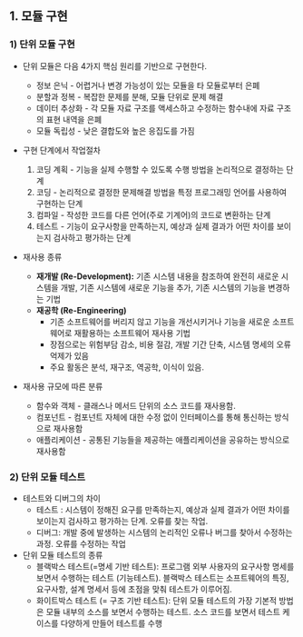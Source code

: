 ## 1. 모듈 구현

### 1) 단위 모듈 구현

- 단위 모듈은 다음 4가지 핵심 원리를 기반으로 구현한다.
    - 정보 은닉 - 어렵거나 변경 가능성이 있는 모듈을 타 모듈로부터 은폐
    - 분할과 정복 - 복잡한 문제를 분해, 모듈 단위로 문제 해결
    - 데이터 추상화 - 각 모듈 자료 구조를 액세스하고 수정하는 함수내에 자료 구조의 표현 내역을 은폐
    - 모듈 독립성 - 낮은 결합도와 높은 응집도를 가짐

- 구현 단계에서 작업절차
    1. 코딩 계획 - 기능을 실제 수행할 수 있도록 수행 방법을 논리적으로 결정하는 단계
    2. 코딩 - 논리적으로 결정한 문제해결 방법을 특정 프로그래밍 언어를 사용하여 구현하는 단계
    3. 컴파일 - 작성한 코드를 다른 언어(주로 기계어)의 코드로 변환하는 단계
    4. 테스트 - 기능이 요구사항을 만족하는지, 예상과 실제 결과가 어떤 차이를 보이는지 검사하고 평가하는 단계
- 재사용 종류
    - **재개발 (Re-Development):** 기존 시스템 내용을 참조하여 완전히 새로운 시스템을 개발, 기존 시스템에 새로운 기능을 추가, 기존 시스템의 기능을 변경하는 기법
    - **재공학 (Re-Engineering)**
        - 기존 소프트웨어를 버리지 않고 기능을 개선시키거나 기능을 새로운 소프트웨어로 재활용하는 소프트웨어 재사용 기법
        - 장점으로는 위험부담 감소, 비용 절감, 개발 기간 단축, 시스템 명세의 오류억제가 있음
        - 주요 활동은 분석, 재구조, 역공학, 이식이 있음.

- 재사용 규모에 따른 분류
    - 함수와 객체 - 클래스나 메서드 단위의 소스 코드를 재사용함.
    - 컴포넌트 - 컴포넌트 자체에 대한 수정 없이 인터페이스를 통해 통신하는 방식으로 재사용함
    - 애플리케이션 - 공통된 기능들을 제공하는 애플리케이션을 공유하는 방식으로 재사용함

### 2) 단위 모듈 테스트

- 테스트와 디버그의 차이
    - 테스트 : 시스템이 정해진 요구를 만족하는지, 예상과 실제 결과가 어떤 차이를 보이는지 검사하고 평가하는 단계. 오류를 찾는 작업.
    - 디버그: 개발 중에 발생하는 시스템의 논리적인 오류나 버그를 찾아서 수정하는 과정. 오류를 수정하는 작업
- 단위 모듈 테스트의 종류
    - 블랙박스 테스트(=명세 기반 테스트): 프로그램 외부 사용자의 요구사항 명세를 보면서 수행하는 테스트 (기능테스트). 블랙박스 테스트는 소프트웨어의 특징, 요구사항, 설계 명세서 등에 초점을 맞춰 테스트가 이루어짐.
    - 화이트박스 테스트 (= 구조 기반 테스트): 단위 모듈 테스트의 가장 기본적 방법은 모듈 내부의 소스를 보면서 수행하는 테스트. 소스 코드를 보면서 테스트 케이스를 다양하게 만들어 테스트를 수행